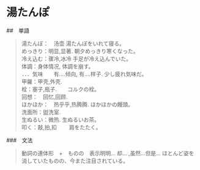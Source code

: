 # 湯たんぽ
##　単語
>湯たんぽ：　汤壶  湯たんぽをいれて寝る。<br/>
>めっきり：明显,显著. 朝夕めっきり寒くなった。<br/>
>冷え込む：骤冷,冰冷 手足が冷え込んでいた。<br/>
>体調：身体情况, 体調を崩す。<br/>
>．．．気味　　有....倾向, 有....样子. 少し疲れ気味だ。<br/>
>甲羅：甲壳,外壳.<br/>
>栓：塞子,瓶子.　　コルクの栓。<br/>
>回想：　回忆,回顾.<br/>
>ほかほか：　热乎乎,热腾腾.  ほかほかの饅頭。<br/>
>洗面所：盥洗室.<br/>
>生ぬるい：微热.  生ぬるいお茶。<br/>
>叩く：敲,拍,扣 　　肩をたたく。<br/>

###　文法
>動詞の連体形　+　ものの　表示明明... 却... ,虽然...但是...   ほとんど姿を消していたものの、今また注目されている。<br/>

